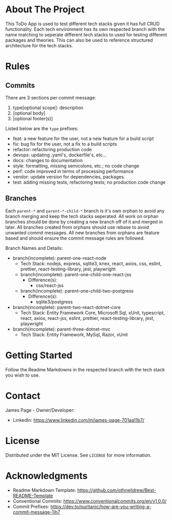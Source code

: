 <!-- ABOUT THE PROJECT -->
# About The Project
This ToDo App is used to test different tech stacks given it has full CRUD functionality. Each tech environment has its own respected branch with the name matching to seperate different tech stacks to used for testing different packages and theories. This can also be used to reference structured architecture for the tech stacks.

<!-- RULES -->
# Rules
## Commits
There are 3 sections per commit message:
1. type[optional scope]: description
2. [optional body]
3. [optional footer(s)]

Listed below are the `type` prefixes:
- feat: a new feature for the user, not a new feature for a build script
- fix: bug fix for the user, not a fix to a build scripts
- refactor: refactoring production code
- devops: updating .yaml's, dockerfile's, etc...
- docs: changes to documentation
- style: formatting, missing semicolons, etc.; no code change
- perf: code improved in terms of processing performance
- vendor: update version for dependencies, packages.
- test: adding missing tests, refactoring tests; no production code change

## Branches
Each `parent-*` and `parent-*-child-*` branch is it's own orphan to avoid any branch merging and keep the tech stacks seperated.
All work on orphan branches should be done by creating a new branch off of it and merged in later.
All branches created from orphans should use rebase to avoid unwanted commit messages.
All new branches from orphans are feature based and should ensure the commit message rules are followed.

Branch Names and Details:
- branch(incomplete): parent-one-react-node
    - Tech Stack: nodejs, express, sqlite3, knex, react, axios, css, eslint, prettier, react-testing-library, jest, playwright
  - branch(incomplete): parent-one-child-one-react-jss
    - Difference(s):
      - css/react-jss
  - branch(incomplete): parent-one-child-two-postgress
    - Difference(s):
      - sqlite3/postgress
- branch(incomplete): parent-two-react-dotnet-core
  - Tech Stack: Entity Framework Core, Microsoft Sql, xUnit, typescript, react, axios, react-jss, eslint, prettier, react-testing-library, jest, playwright
- branch(incomplete): parent-three-dotnet-mvc
  - Tech Stack: Entity Framework, MySql, Razor, xUnit

<!-- GETTING STARTED -->
# Getting Started
Follow the Readme Markdowns in the respected branch with the tech stack you wish to use.

<!-- CONTACT -->
# Contact
James Page - Owner/Developer:
- LinkedIn: https://www.linkedin.com/in/james-page-701aa11b7/

<!-- LICENSE -->
# License
Distributed under the MIT License. See `LICENSE` for more information.

<!-- ACKNOWLEDGMENTS -->
# Acknowledgments
- Readme Markdown Template: https://github.com/othneildrew/Best-README-Template
- Conventional Commits: https://www.conventionalcommits.org/en/v1.0.0/
- Commit Prefixes: https://dev.to/puritanic/how-are-you-writing-a-commit-message-1ih7